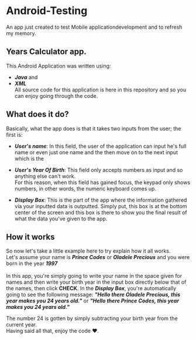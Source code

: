 # Android-Testing
An app just created to test Mobile applicationdevelopment and to refresh my memory.

## Years Calculator app.
This Android Application was written using:<br />
- __*Java*__ and<br />
- __*XML*__<br />
All source code for this application is here in this
repository and so you can enjoy going through the code.

## What does it do?
Basically, what the app does is that it takes two inputs
from the user; the first is:<br />
- __*User's name*__: In this field, the user of the
application can input he's full name or even just one
name and the then move on to the next input which is the<br />

- __*User's Year Of Birth*__: This field only accepts numbers
as input and so anything else can't work.<br /> For this
reason, when this field has gained focus, the keypad only
shows numbers, in other words, the numeric keyboard comes up.<br />

- __*Display Box*__: This is the part of the app where
the information gathered via your inputted data is outputted.
Simply put, this box is at the bottom center of the screen
and this box is there to show you the final result of what 
the data you've given to the app.

## How it works
So now let's take a little example here to try explain how it all works.<br />
Let's assume your name is __*Prince Codes*__ or __*Oladele Precious*__ 
and you were born in the year __*1997*__<br /><br />In 
this app, you're simply going to write your name in the space 
given for names and then write your birth year in the 
input box directly below that of the names, then click 
__CHECK__. In the __*Display Box*__, you're automatically going 
to see the following message: __*"Hello there Oladele Precious, this
year makes you 24 years old."*__ or __*"Hello there Prince Codes, this
year makes you 24 years old."*__ <br /> 

The number 24 is gotten
by simply subtracting your birth year from the current year.<br />
Having said all that, enjoy the code ❤️.
